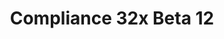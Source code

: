 ---
layout: post
title: Compliance 32x Beta 12
permalink: /compliance32x/B12
comments: true
comments-id: 1.17.1-32x-Beta-12
header-img: https://database.faithfulpack.net/images/website/posts/32x/B12.jpg

long_text: Due to our Texture Guidelines recently changing, we have decided to step up our quality control and to remove all textures that no longer follow our guidelines. Please read <a href="../../compliance32x/Announcement%20Regarding%20Placeholder%20Textures">this announcement</a> if you haven't already.<br>Fortunately, this isn't everything this beta is about, as we're also presenting some new exciting texture updates! You can now burn in style with our fancy new fire textures, which, like the nether portal, have been procedurally generated based on code used in legacy Minecraft versions. Additionally, Mobile players will now finally be able to enjoy the ever-present HUD in double the resolution!<br>Read the full changelog below&#58;

main_changelog: changelogs/compliance32

downloads:
  - 1.17.1 for Java Edition:
      GitHub: https://github.com/Faithful-Resource-Pack/Faithful-Java-32x/releases/download/beta-12/Compliance-32x-Java-Beta-12.zip
      CurseForge: https://www.curseforge.com/minecraft/texture-packs/faithful-32x/download/3396215
  - 1.17.10 for Bedrock Edition:
      GitHub: https://github.com/Faithful-Resource-Pack/Faithful-Bedrock-32x/releases/download/beta-12/Compliance-32x-Bedrock-Beta-12.mcpack
      CurseForge: https://www.curseforge.com/minecraft-bedrock/addons/compliance-32x-bedrock/download/3396976
---